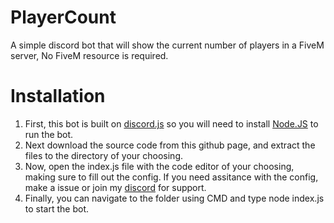 # PlayerCount
A simple discord bot that will show the current number of players in a FiveM server, No FiveM resource is required.

# Installation
1. First, this bot is built on [discord.js](https://discord.js.org) so you will need to install [Node.JS](https://nodejs.org) to run the bot. 
2. Next download the source code from this github page, and extract the files to the directory of your choosing.
3. Now, open the index.js file with the code editor of your choosing, making sure to fill out the config. If you need assitance with the config, make a issue or join my [discord](https://whitelightning.dev/discord) for support.
4. Finally, you can navigate to the folder using CMD and type node index.js to start the bot.
